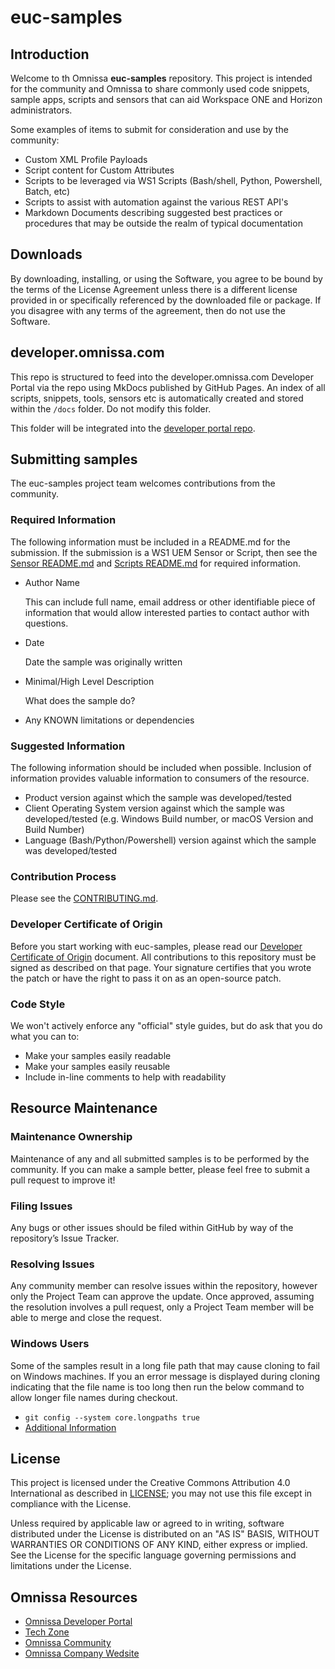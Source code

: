 # euc-samples

## Introduction

Welcome to th Omnissa **euc-samples** repository.  This project is intended for the community and Omnissa to share commonly used code snippets, sample apps, scripts and sensors that can aid Workspace ONE and Horizon administrators. 

Some examples of items to submit for consideration and use by the community:

* Custom XML Profile Payloads
* Script content for Custom Attributes
* Scripts to be leveraged via WS1 Scripts (Bash/shell, Python, Powershell, Batch, etc)
* Scripts to assist with automation against the various REST API's
* Markdown Documents describing suggested best practices or procedures that may be outside the realm of typical documentation

## Downloads

By downloading, installing, or using the Software, you agree to be bound by the terms of the License Agreement unless there is a different license provided in or specifically referenced by the downloaded file or package. If you disagree with any terms of the agreement, then do not use the Software.

## developer.omnissa.com

This repo is structured to feed into the developer.omnissa.com Developer Portal via the [](https://github.com/euc-dev/euc-dev.github.io) repo using MkDocs published by GitHub Pages. An index of all scripts, snippets, tools, sensors etc is automatically created and stored within the `/docs` folder. Do not modify this folder. 

This folder will be integrated into the [developer portal repo](https://developer.omnissa.com).

## Submitting samples

The euc-samples project team welcomes contributions from the community.

### Required Information

The following information must be included in a README.md for the submission. If the submission is a WS1 UEM Sensor or Script, then see the [Sensor README.md](./UEM-Samples/Sensors/README.md) and [Scripts README.md](./UEM-Samples/Scripts/README.md) for required information.

* Author Name
  
  This can include full name, email address or other identifiable piece of information that would allow interested parties to contact author with questions.
* Date
  
  Date the sample was originally written
* Minimal/High Level Description

  What does the sample do?
* Any KNOWN limitations or dependencies

### Suggested Information

The following information should be included when possible. Inclusion of information provides valuable information to consumers of the resource.

* Product version against which the sample was developed/tested
* Client Operating System version against which the sample was developed/tested (e.g. Windows Build number, or macOS Version and Build Number)
* Language (Bash/Python/Powershell) version against which the sample was developed/tested

### Contribution Process

Please see the [CONTRIBUTING.md](https://github.com/euc-oss/.github/blob/main/CONTRIBUTING.md).

### Developer Certificate of Origin

Before you start working with euc-samples, please read our [Developer Certificate of Origin](https://github.com/euc-dev/.github/blob/main/Developer%20Certificate%20of%20Origin.md) document. All contributions to this repository must be signed as described on that page. Your signature certifies that you wrote the patch or have the right to pass it on as an open-source patch.

### Code Style

We won't actively enforce any "official" style guides, but do ask that you do what you can to:
* Make your samples easily readable
* Make your samples easily reusable
* Include in-line comments to help with readability

## Resource Maintenance

### Maintenance Ownership

Maintenance of any and all submitted samples is to be performed by the community.  If you can make a sample better, please feel free to submit a pull request to improve it!

### Filing Issues

Any bugs or other issues should be filed within GitHub by way of the repository’s Issue Tracker.

### Resolving Issues

Any community member can resolve issues within the repository, however only the Project Team can approve the update. Once approved, assuming the resolution involves a pull request, only a Project Team member will be able to merge and close the request.

### Windows Users

Some of the samples result in a long file path that may cause cloning to fail on Windows machines. If you an error message is displayed during cloning indicating that the file name is too long then run the below command to allow longer file names during checkout.
* ```git config --system core.longpaths true```
* [Additional Information](https://confluence.atlassian.com/bamkb/git-checkouts-fail-on-windows-with-filename-too-long-error-unable-to-create-file-errors-867363792.html)

## License

This project is licensed under the Creative Commons Attribution 4.0 International as described in [LICENSE](https://github.com/euc-dev/.github/blob/main/LICENSE); you may not use this file except in compliance with the License.

Unless required by applicable law or agreed to in writing, software distributed under the License is distributed on an "AS IS" BASIS, WITHOUT WARRANTIES OR CONDITIONS OF ANY KIND, either express or implied. See the License for the specific language governing permissions and limitations under the License.

## Omnissa Resources

* [Omnissa Developer Portal](https://developer.omnissa.com)
* [Tech Zone](https://techzone.omnissa.com)
* [Omnissa Community](https://community.omnissa.com)
* [Omnissa Company Wedsite](https://omnissa.com)
